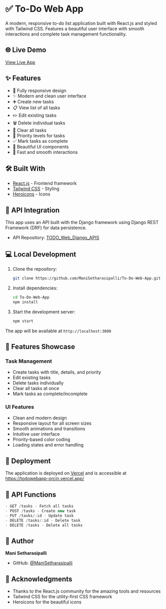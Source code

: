 # ✅ To-Do Web App

A modern, responsive to-do list application built with React.js and styled with Tailwind CSS. Features a beautiful user interface with smooth interactions and complete task management functionality.

## 🌐 Live Demo

[View Live App](https://todowebapp-orcin.vercel.app/)

## ✨ Features

- 📱 Fully responsive design
- ✨ Modern and clean user interface
- ➕ Create new tasks
- 📋 View list of all tasks
- ✏️ Edit existing tasks
- 🗑️ Delete individual tasks
- 🧹 Clear all tasks
- 🎯 Priority levels for tasks
- ✅ Mark tasks as complete
- 🎨 Beautiful UI components
- 🚀 Fast and smooth interactions

## 🛠️ Built With

- [React.js](https://reactjs.org/) - Frontend framework
- [Tailwind CSS](https://tailwindcss.com/) - Styling
- [Heroicons](https://heroicons.com/) - Icons

## 🔗 API Integration
This app uses an API built with the Django framework using Django REST Framework (DRF) for data persistence.
- API Repository: [TODO_Web_Django_APIS](https://github.com/ManiSetharasipalli/TODO_Web_Django_APIS.git)

## 💻 Local Development

1. Clone the repository:
   ```bash
   git clone https://github.com/ManiSetharasipalli/To-Do-Web-App.git
   ```

2. Install dependencies:
   ```bash
   cd To-Do-Web-App
   npm install
   ```

4. Start the development server:
   ```bash
   npm start
   ```

The app will be available at `http://localhost:3000`


## 🎨 Features Showcase

### Task Management
- Create tasks with title, details, and priority
- Edit existing tasks
- Delete tasks individually
- Clear all tasks at once
- Mark tasks as complete/incomplete

### UI Features
- Clean and modern design
- Responsive layout for all screen sizes
- Smooth animations and transitions
- Intuitive user interface
- Priority-based color coding
- Loading states and error handling

## 🚀 Deployment

The application is deployed on [Vercel](https://vercel.com) and is accessible at https://todowebapp-orcin.vercel.app/

## 🔄 API Functions

```javascript
- GET /tasks - Fetch all tasks
- POST /tasks - Create new task
- PUT /tasks/:id - Update task
- DELETE /tasks/:id - Delete task
- DELETE /tasks - Delete all tasks
```

## 👤 Author

**Mani Setharasipalli**

* GitHub: [@ManiSetharasipalli](https://github.com/ManiSetharasipalli)

## 🙏 Acknowledgments

- Thanks to the React.js community for the amazing tools and resources
- Tailwind CSS for the utility-first CSS framework
- Heroicons for the beautiful icons
